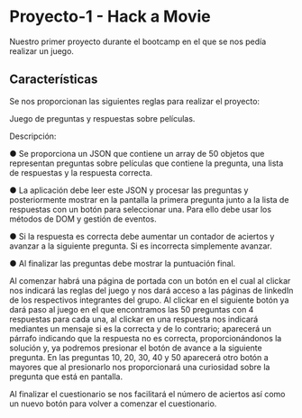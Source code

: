 # Proyecto-1 - Hack a Movie

Nuestro primer proyecto durante el bootcamp en el que se nos pedía realizar un juego.

## Características

Se nos proporcionan las siguientes reglas para realizar el proyecto:

Juego de preguntas y respuestas sobre películas.

Descripción:

● Se proporciona un JSON que contiene un array de 50 objetos que
representan preguntas sobre películas que contiene la pregunta,
una lista de respuestas y la respuesta correcta.

● La aplicación debe leer este JSON y procesar las preguntas y
posteriormente mostrar en la pantalla la primera pregunta junto a
la lista de respuestas con un botón para seleccionar una. Para ello
debe usar los métodos de DOM y gestión de eventos.

● Si la respuesta es correcta debe aumentar un contador de aciertos y
avanzar a la siguiente pregunta. Si es incorrecta simplemente
avanzar.

● Al finalizar las preguntas debe mostrar la puntuación final.


Al comenzar habrá una página de portada con un botón en el cual al clickar nos indicará las reglas del juego y nos dará acceso a las páginas de linkedIn de los respectivos integrantes del grupo.
Al clickar en el siguiente botón ya dará paso al juego en el que encontramos las 50 preguntas con 4 respuestas para cada una, al clickar en una respuesta nos indicará mediantes un mensaje si es la correcta y de lo contrario;
aparecerá un párrafo indicando que la respuesta no es correcta, proporcionándonos la solución y, ya podremos presionar el botón de avance a la siguiente pregunta.
En las preguntas 10, 20, 30, 40 y 50 aparecerá otro botón a mayores que al presionarlo nos proporcionará una curiosidad sobre la pregunta que está en pantalla.

Al finalizar el cuestionario se nos facilitará el número de aciertos así como un nuevo botón para volver a comenzar el cuestionario.

